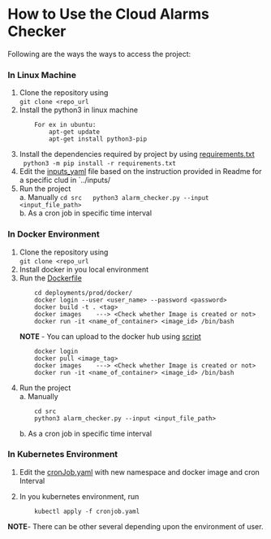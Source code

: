 # How to Use the Cloud Alarms Checker

Following are the ways the ways to access the project:

### In Linux Machine
1. Clone the repository using    
    `git clone <repo_url`
2. Install the python3 in linux machine  
    ```
        For ex in ubuntu:
            apt-get update
            apt-get install python3-pip
    ```
3. Install the dependencies required by project by using [requirements.txt](../requirements.txt)  
    ` python3 -m pip install -r requirements.txt`
4. Edit the [inputs_yaml](../inputs/) file based on the instruction provided in Readme for a specific clud in `../inputs/<cloud>
5. Run the project   
    a. Manually
        ```
            cd src  
            python3 alarm_checker.py --input <input_file_path>
        ```  
    b. As a cron job in specific time interval


### In Docker Environment
1. Clone the repository using  
    `git clone <repo_url`
2. Install docker in you local environment
3. Run the [Dockerfile](../deployments/prod/docker/)
    ```
        cd deployments/prod/docker/  
        docker login --user <user_name> --password <password>  
        docker build -t . <tag>  
        docker images    ---> <Check whether Image is created or not>  
        docker run -it <name_of_container> <image_id> /bin/bash
    ```
    **NOTE** - You can upload to the docker hub using [script](../deployments/prod/docker/build_and_push_to_repo.sh)  
    ```  
        docker login  
        docker pull <image_tag>    
        docker images    ---> <Check whether Image is created or not>    
        docker run -it <name_of_container> <image_id> /bin/bash
    ```
4. Run the project  
    a. Manually
    ```  
        cd src  
        python3 alarm_checker.py --input <input_file_path>
    ```
    b. As a cron job in specific time interval


### In Kubernetes Environment

1. Edit the [cronJob.yaml](../deployments/prod/kubernetes/cronjob.yaml) with new namespace and docker image and cron Interval

2. In you kubernetes environment, run
    ```
        kubectl apply -f cronjob.yaml
    ```

**NOTE**- There can be other several depending upon the environment of user.